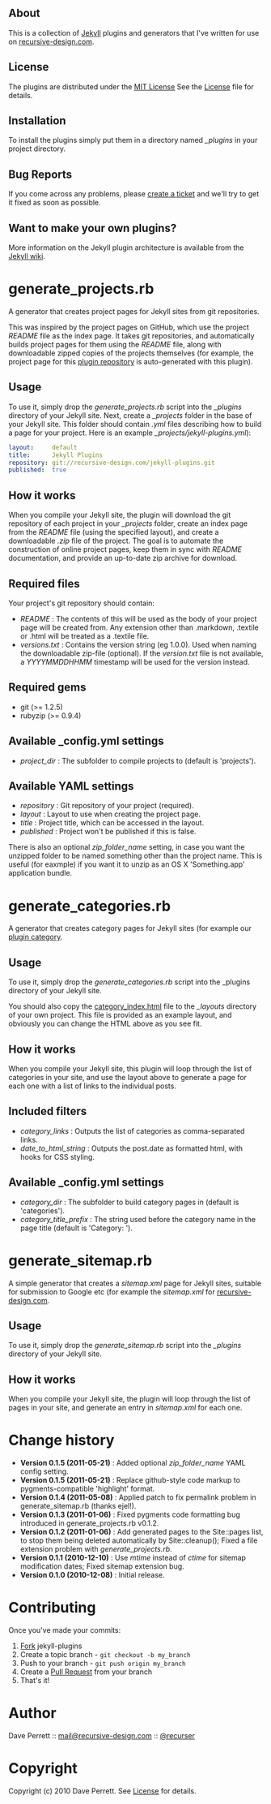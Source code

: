 
About
-----

This is a collection of [Jekyll](https://github.com/mojombo/jekyll) plugins and generators that I've written for use on [recursive-design.com](http://recursive-design.com/).

License
-------

The plugins are distributed under the [MIT License](http://en.wikipedia.org/wiki/MIT_license.) See the [License](https://github.com/recurser/jekyll-plugins/blob/master/LICENSE) file for details.

Installation
------------

To install the plugins simply put them in a directory named _\_plugins_ in your project directory.

Bug Reports
-----------

If you come across any problems, please [create a ticket](https://github.com/recurser/jekyll-plugins/issues) and we'll try to get it fixed as soon as possible.

Want to make your own plugins?
------------------------------

More information on the Jekyll plugin architecture is available from the [Jekyll wiki](https://github.com/mojombo/jekyll/wiki/Plugins).


generate_projects.rb
====================

A generator that creates project pages for Jekyll sites from git repositories. 

This was inspired by the project pages on GitHub, which use the project _README_ file as the index page. It takes git repositories, and automatically builds project pages for them using the _README_ file, along with downloadable zipped copies of the projects themselves (for example, the project page for this [plugin repository](http://recursive-design.com/projects/jekyll-plugins/) is auto-generated with this plugin).

Usage
-----

To use it, simply drop the _generate_projects.rb_ script into the _\_plugins_ directory of your Jekyll site. Next, create a _\_projects_ folder in the base of your Jekyll site. This folder should contain _.yml_ files describing how to build a page for your project. Here is an example _\_projects/jekyll-plugins.yml_):

``` yaml
layout:     default
title:      Jekyll Plugins
repository: git://recursive-design.com/jekyll-plugins.git
published:  true
```

How it works
------------

When you compile your Jekyll site, the plugin will download the git repository of each project in your _\_projects_ folder, create an index page from the _README_ file (using the specified layout), and create a downloadable _.zip_ file of the project. The goal is to automate the construction of online project pages, keep them in sync with _README_ documentation, and provide an up-to-date zip archive for download.

Required files
--------------

Your project's git repository should contain:

* _README_ : The contents of this will be used as the body of your project page will be created from. Any extension other than .markdown, .textile or .html will be treated as a .textile file.
* _versions.txt_ : Contains the version string (eg 1.0.0). Used when naming the downloadable zip-file (optional). If the _version.txt_ file is not available, a _YYYYMMDDHHMM_ timestamp will be used for the version instead.

Required gems
-------------

* git (>= 1.2.5)
* rubyzip (>= 0.9.4)

Available \_config.yml settings
------------------------------

* _project_dir_ : The subfolder to compile projects to (default is 'projects').

Available YAML settings
-----------------------

* _repository_ : Git repository of your project (required).
* _layout_ :     Layout to use when creating the project page.
* _title_ :      Project title, which can be accessed in the layout.
* _published_ :  Project won't be published if this is false.

There is also an optional _zip_folder_name_ setting, in case you want the unzipped folder to be named
something other than the project name. This is useful (for eaxmple) if you want it to unzip as an
OS X 'Something.app' application bundle.


generate_categories.rb
======================

A generator that creates category pages for Jekyll sites (for example our [plugin category](http://recursive-design.com/blog/category/plugin/).

Usage
-----

To use it, simply drop the _generate_categories.rb_ script into the \_plugins directory of your Jekyll site. 

You should also copy the [category_index.html](https://github.com/recurser/jekyll-plugins/blob/master/layouts/category_index.html) file to the _\_layouts_ directory of your own project. This file is provided as an example layout, and obviously you can change the HTML above as you see fit.

How it works
------------

When you compile your Jekyll site, this plugin will loop through the list of categories in your site, and use the layout above to generate a page for each one with a list of links to the individual posts.

Included filters
----------------

* _category_links_ : Outputs the list of categories as comma-separated links.
* _date_to_html_string_ : Outputs the post.date as formatted html, with hooks for CSS styling.

Available \_config.yml settings
------------------------------

* _category_dir_ : The subfolder to build category pages in (default is 'categories').
* _category_title_prefix_ : The string used before the category name in the page title (default is 'Category: ').


generate_sitemap.rb
===================

A simple generator that creates a _sitemap.xml_ page for Jekyll sites, suitable for submission to Google etc (for example the _sitemap.xml_ for [recursive-design.com](http://recursive-design.com/sitemap.xml).

Usage
-----

To use it, simply drop the _generate_sitemap.rb_ script into the _\_plugins_ directory of your Jekyll site.

How it works
------------

When you compile your Jekyll site, the plugin will loop through the list of pages in your site, and generate an entry in _sitemap.xml_ for each one.


Change history
==============

* **Version 0.1.5 (2011-05-21)** : Added optional _zip_folder_name_ YAML config setting.
* **Version 0.1.5 (2011-05-21)** : Replace github-style code markup to pygments-compatible 'highlight' format.
* **Version 0.1.4 (2011-05-08)** : Applied patch to fix permalink problem in generate_sitemap.rb (thanks ejel!).
* **Version 0.1.3 (2011-01-06)** : Fixed pygments code formatting bug introduced in generate_projects.rb v0.1.2.
* **Version 0.1.2 (2011-01-06)** : Add generated pages to the Site::pages list, to stop them being deleted automatically by Site::cleanup(); Fixed a file extension problem with _generate_projects.rb_. 
* **Version 0.1.1 (2010-12-10)** : Use _mtime_ instead of _ctime_ for sitemap modification dates; Fixed sitemap extension bug.
* **Version 0.1.0 (2010-12-08)** : Initial release.


Contributing
============

Once you've made your commits:

1. [Fork](http://help.github.com/fork-a-repo/) jekyll-plugins
2. Create a topic branch - `git checkout -b my_branch`
3. Push to your branch - `git push origin my_branch`
4. Create a [Pull Request](http://help.github.com/pull-requests/) from your branch
5. That's it!


Author
======

Dave Perrett :: mail@recursive-design.com :: [@recurser](http://twitter.com/recurser)


Copyright
=========

Copyright (c) 2010 Dave Perrett. See [License](https://github.com/recurser/jekyll-plugins/blob/master/LICENSE) for details.

